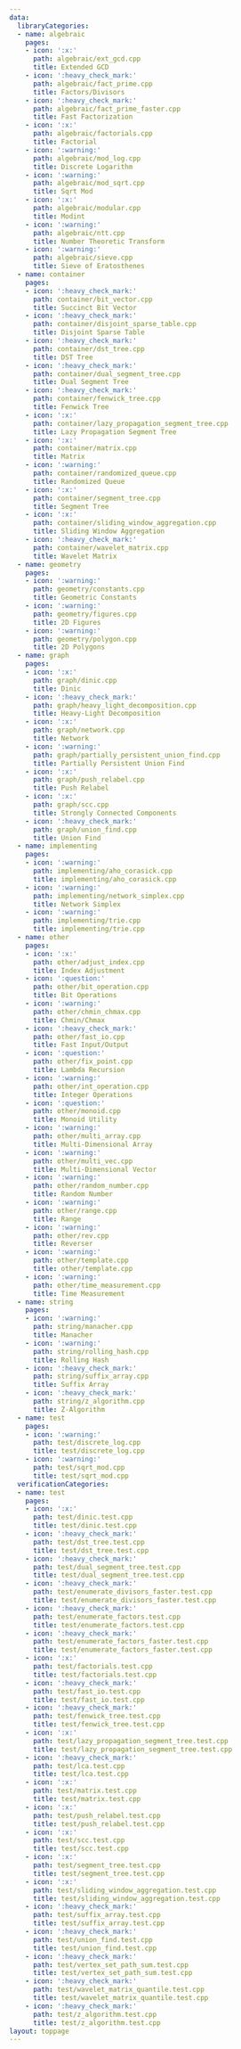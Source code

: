 ```yaml
---
data:
  libraryCategories:
  - name: algebraic
    pages:
    - icon: ':x:'
      path: algebraic/ext_gcd.cpp
      title: Extended GCD
    - icon: ':heavy_check_mark:'
      path: algebraic/fact_prime.cpp
      title: Factors/Divisors
    - icon: ':heavy_check_mark:'
      path: algebraic/fact_prime_faster.cpp
      title: Fast Factorization
    - icon: ':x:'
      path: algebraic/factorials.cpp
      title: Factorial
    - icon: ':warning:'
      path: algebraic/mod_log.cpp
      title: Discrete Logarithm
    - icon: ':warning:'
      path: algebraic/mod_sqrt.cpp
      title: Sqrt Mod
    - icon: ':x:'
      path: algebraic/modular.cpp
      title: Modint
    - icon: ':warning:'
      path: algebraic/ntt.cpp
      title: Number Theoretic Transform
    - icon: ':warning:'
      path: algebraic/sieve.cpp
      title: Sieve of Eratosthenes
  - name: container
    pages:
    - icon: ':heavy_check_mark:'
      path: container/bit_vector.cpp
      title: Succinct Bit Vector
    - icon: ':heavy_check_mark:'
      path: container/disjoint_sparse_table.cpp
      title: Disjoint Sparse Table
    - icon: ':heavy_check_mark:'
      path: container/dst_tree.cpp
      title: DST Tree
    - icon: ':heavy_check_mark:'
      path: container/dual_segment_tree.cpp
      title: Dual Segment Tree
    - icon: ':heavy_check_mark:'
      path: container/fenwick_tree.cpp
      title: Fenwick Tree
    - icon: ':x:'
      path: container/lazy_propagation_segment_tree.cpp
      title: Lazy Propagation Segment Tree
    - icon: ':x:'
      path: container/matrix.cpp
      title: Matrix
    - icon: ':warning:'
      path: container/randomized_queue.cpp
      title: Randomized Queue
    - icon: ':x:'
      path: container/segment_tree.cpp
      title: Segment Tree
    - icon: ':x:'
      path: container/sliding_window_aggregation.cpp
      title: Sliding Window Aggregation
    - icon: ':heavy_check_mark:'
      path: container/wavelet_matrix.cpp
      title: Wavelet Matrix
  - name: geometry
    pages:
    - icon: ':warning:'
      path: geometry/constants.cpp
      title: Geometric Constants
    - icon: ':warning:'
      path: geometry/figures.cpp
      title: 2D Figures
    - icon: ':warning:'
      path: geometry/polygon.cpp
      title: 2D Polygons
  - name: graph
    pages:
    - icon: ':x:'
      path: graph/dinic.cpp
      title: Dinic
    - icon: ':heavy_check_mark:'
      path: graph/heavy_light_decomposition.cpp
      title: Heavy-Light Decomposition
    - icon: ':x:'
      path: graph/network.cpp
      title: Network
    - icon: ':warning:'
      path: graph/partially_persistent_union_find.cpp
      title: Partially Persistent Union Find
    - icon: ':x:'
      path: graph/push_relabel.cpp
      title: Push Relabel
    - icon: ':x:'
      path: graph/scc.cpp
      title: Strongly Connected Components
    - icon: ':heavy_check_mark:'
      path: graph/union_find.cpp
      title: Union Find
  - name: implementing
    pages:
    - icon: ':warning:'
      path: implementing/aho_corasick.cpp
      title: implementing/aho_corasick.cpp
    - icon: ':warning:'
      path: implementing/network_simplex.cpp
      title: Network Simplex
    - icon: ':warning:'
      path: implementing/trie.cpp
      title: implementing/trie.cpp
  - name: other
    pages:
    - icon: ':x:'
      path: other/adjust_index.cpp
      title: Index Adjustment
    - icon: ':question:'
      path: other/bit_operation.cpp
      title: Bit Operations
    - icon: ':warning:'
      path: other/chmin_chmax.cpp
      title: Chmin/Chmax
    - icon: ':heavy_check_mark:'
      path: other/fast_io.cpp
      title: Fast Input/Output
    - icon: ':question:'
      path: other/fix_point.cpp
      title: Lambda Recursion
    - icon: ':warning:'
      path: other/int_operation.cpp
      title: Integer Operations
    - icon: ':question:'
      path: other/monoid.cpp
      title: Monoid Utility
    - icon: ':warning:'
      path: other/multi_array.cpp
      title: Multi-Dimensional Array
    - icon: ':warning:'
      path: other/multi_vec.cpp
      title: Multi-Dimensional Vector
    - icon: ':warning:'
      path: other/random_number.cpp
      title: Random Number
    - icon: ':warning:'
      path: other/range.cpp
      title: Range
    - icon: ':warning:'
      path: other/rev.cpp
      title: Reverser
    - icon: ':warning:'
      path: other/template.cpp
      title: other/template.cpp
    - icon: ':warning:'
      path: other/time_measurement.cpp
      title: Time Measurement
  - name: string
    pages:
    - icon: ':warning:'
      path: string/manacher.cpp
      title: Manacher
    - icon: ':warning:'
      path: string/rolling_hash.cpp
      title: Rolling Hash
    - icon: ':heavy_check_mark:'
      path: string/suffix_array.cpp
      title: Suffix Array
    - icon: ':heavy_check_mark:'
      path: string/z_algorithm.cpp
      title: Z-Algorithm
  - name: test
    pages:
    - icon: ':warning:'
      path: test/discrete_log.cpp
      title: test/discrete_log.cpp
    - icon: ':warning:'
      path: test/sqrt_mod.cpp
      title: test/sqrt_mod.cpp
  verificationCategories:
  - name: test
    pages:
    - icon: ':x:'
      path: test/dinic.test.cpp
      title: test/dinic.test.cpp
    - icon: ':heavy_check_mark:'
      path: test/dst_tree.test.cpp
      title: test/dst_tree.test.cpp
    - icon: ':heavy_check_mark:'
      path: test/dual_segment_tree.test.cpp
      title: test/dual_segment_tree.test.cpp
    - icon: ':heavy_check_mark:'
      path: test/enumerate_divisors_faster.test.cpp
      title: test/enumerate_divisors_faster.test.cpp
    - icon: ':heavy_check_mark:'
      path: test/enumerate_factors.test.cpp
      title: test/enumerate_factors.test.cpp
    - icon: ':heavy_check_mark:'
      path: test/enumerate_factors_faster.test.cpp
      title: test/enumerate_factors_faster.test.cpp
    - icon: ':x:'
      path: test/factorials.test.cpp
      title: test/factorials.test.cpp
    - icon: ':heavy_check_mark:'
      path: test/fast_io.test.cpp
      title: test/fast_io.test.cpp
    - icon: ':heavy_check_mark:'
      path: test/fenwick_tree.test.cpp
      title: test/fenwick_tree.test.cpp
    - icon: ':x:'
      path: test/lazy_propagation_segment_tree.test.cpp
      title: test/lazy_propagation_segment_tree.test.cpp
    - icon: ':heavy_check_mark:'
      path: test/lca.test.cpp
      title: test/lca.test.cpp
    - icon: ':x:'
      path: test/matrix.test.cpp
      title: test/matrix.test.cpp
    - icon: ':x:'
      path: test/push_relabel.test.cpp
      title: test/push_relabel.test.cpp
    - icon: ':x:'
      path: test/scc.test.cpp
      title: test/scc.test.cpp
    - icon: ':x:'
      path: test/segment_tree.test.cpp
      title: test/segment_tree.test.cpp
    - icon: ':x:'
      path: test/sliding_window_aggregation.test.cpp
      title: test/sliding_window_aggregation.test.cpp
    - icon: ':heavy_check_mark:'
      path: test/suffix_array.test.cpp
      title: test/suffix_array.test.cpp
    - icon: ':heavy_check_mark:'
      path: test/union_find.test.cpp
      title: test/union_find.test.cpp
    - icon: ':heavy_check_mark:'
      path: test/vertex_set_path_sum.test.cpp
      title: test/vertex_set_path_sum.test.cpp
    - icon: ':heavy_check_mark:'
      path: test/wavelet_matrix_quantile.test.cpp
      title: test/wavelet_matrix_quantile.test.cpp
    - icon: ':heavy_check_mark:'
      path: test/z_algorithm.test.cpp
      title: test/z_algorithm.test.cpp
layout: toppage
---
```


